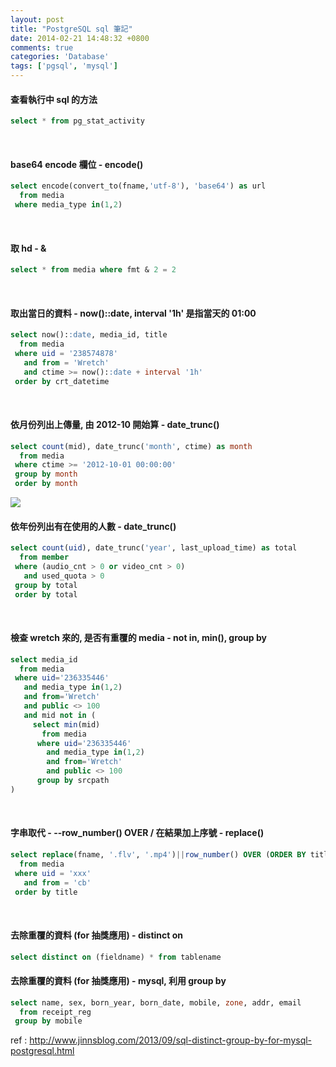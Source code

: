 ```yaml
---
layout: post
title: "PostgreSQL sql 筆記"
date: 2014-02-21 14:48:32 +0800
comments: true
categories: 'Database'
tags: ['pgsql', 'mysql']
---
```


#### 查看執行中 sql 的方法
``` sql
select * from pg_stat_activity
```
<br/>

#### base64 encode 欄位 - encode()
``` sql
select encode(convert_to(fname,'utf-8'), 'base64') as url
  from media
 where media_type in(1,2)
```
<br/>

#### 取 hd - &
``` sql
select * from media where fmt & 2 = 2
```
<br/>

#### 取出當日的資料 - now()::date, interval '1h' 是指當天的 01:00
``` sql
select now()::date, media_id, title
  from media
 where uid = '238574878'
   and from = 'Wretch'
   and ctime >= now()::date + interval '1h'
 order by crt_datetime
```
<br/>

#### 依月份列出上傳量, 由 2012-10 開始算 - date_trunc()
``` sql
select count(mid), date_trunc('month', ctime) as month
  from media
 where ctime >= '2012-10-01 00:00:00'
 group by month
 order by month
```
![](https://dl-web.dropbox.com/get/Public/pic/Screenshot%202014-02-21%2014.53.13.png?_subject_uid=33912440&w=AABCHDNTIAy5NqY8eLmP0WESo2Ld6M1zwR1UdACGIjpPQQ)
<br/>

#### 依年份列出有在使用的人數 - date_trunc()
``` sql
select count(uid), date_trunc('year', last_upload_time) as total
  from member
 where (audio_cnt > 0 or video_cnt > 0)
   and used_quota > 0
 group by total
 order by total
```
<br/>

#### 檢查 wretch 來的, 是否有重覆的 media - not in, min(), group by
``` sql
select media_id
  from media
 where uid='236335446'
   and media_type in(1,2)
   and from='Wretch'
   and public <> 100
   and mid not in (
     select min(mid)
       from media
      where uid='236335446'
        and media_type in(1,2)
        and from='Wretch'
        and public <> 100
      group by srcpath
)
```
<br/>

#### 字串取代 - --row_number() OVER / 在結果加上序號 - replace()
``` sql
select replace(fname, '.flv', '.mp4')||row_number() OVER (ORDER BY title)||'.mp4' as cmd
  from media
 where uid = 'xxx'
   and from = 'cb'
 order by title
```
<br/>

#### 去除重覆的資料 (for 抽獎應用) - distinct on
``` sql
select distinct on (fieldname) * from tablename
```
#### 去除重覆的資料 (for 抽獎應用) - mysql, 利用 group by
``` sql
select name, sex, born_year, born_date, mobile, zone, addr, email
  from receipt_reg
 group by mobile
```
ref : http://www.jinnsblog.com/2013/09/sql-distinct-group-by-for-mysql-postgresql.html
<br/>

